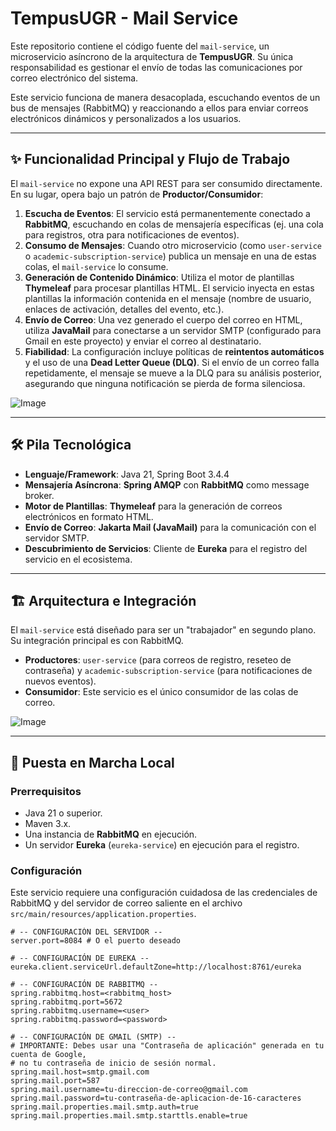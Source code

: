 # TempusUGR - Mail Service

Este repositorio contiene el código fuente del `mail-service`, un microservicio asíncrono de la arquitectura de **TempusUGR**. Su única responsabilidad es gestionar el envío de todas las comunicaciones por correo electrónico del sistema.

Este servicio funciona de manera desacoplada, escuchando eventos de un bus de mensajes (RabbitMQ) y reaccionando a ellos para enviar correos electrónicos dinámicos y personalizados a los usuarios.

---

## ✨ Funcionalidad Principal y Flujo de Trabajo

El `mail-service` no expone una API REST para ser consumido directamente. En su lugar, opera bajo un patrón de **Productor/Consumidor**:

1.  **Escucha de Eventos**: El servicio está permanentemente conectado a **RabbitMQ**, escuchando en colas de mensajería específicas (ej. una cola para registros, otra para notificaciones de eventos).
2.  **Consumo de Mensajes**: Cuando otro microservicio (como `user-service` o `academic-subscription-service`) publica un mensaje en una de estas colas, el `mail-service` lo consume.
3.  **Generación de Contenido Dinámico**: Utiliza el motor de plantillas **Thymeleaf** para procesar plantillas HTML. El servicio inyecta en estas plantillas la información contenida en el mensaje (nombre de usuario, enlaces de activación, detalles del evento, etc.).
4.  **Envío de Correo**: Una vez generado el cuerpo del correo en HTML, utiliza **JavaMail** para conectarse a un servidor SMTP (configurado para Gmail en este proyecto) y enviar el correo al destinatario.
5.  **Fiabilidad**: La configuración incluye políticas de **reintentos automáticos** y el uso de una **Dead Letter Queue (DLQ)**. Si el envío de un correo falla repetidamente, el mensaje se mueve a la DLQ para su análisis posterior, asegurando que ninguna notificación se pierda de forma silenciosa.

![Image](https://github.com/user-attachments/assets/6a3c20e2-e46b-4475-a154-d348c3b2a4fe)

---

## 🛠️ Pila Tecnológica

* **Lenguaje/Framework**: Java 21, Spring Boot 3.4.4
* **Mensajería Asíncrona**: **Spring AMQP** con **RabbitMQ** como message broker.
* **Motor de Plantillas**: **Thymeleaf** para la generación de correos electrónicos en formato HTML.
* **Envío de Correo**: **Jakarta Mail (JavaMail)** para la comunicación con el servidor SMTP.
* **Descubrimiento de Servicios**: Cliente de **Eureka** para el registro del servicio en el ecosistema.

---

## 🏗️ Arquitectura e Integración

El `mail-service` está diseñado para ser un "trabajador" en segundo plano. Su integración principal es con RabbitMQ.

* **Productores**: `user-service` (para correos de registro, reseteo de contraseña) y `academic-subscription-service` (para notificaciones de nuevos eventos).
* **Consumidor**: Este servicio es el único consumidor de las colas de correo.

![Image](https://github.com/user-attachments/assets/bf756221-d116-4db3-8d9f-6971a69d271b)

---

## 🚀 Puesta en Marcha Local

### **Prerrequisitos**

* Java 21 o superior.
* Maven 3.x.
* Una instancia de **RabbitMQ** en ejecución.
* Un servidor **Eureka** (`eureka-service`) en ejecución para el registro.

### **Configuración**

Este servicio requiere una configuración cuidadosa de las credenciales de RabbitMQ y del servidor de correo saliente en el archivo `src/main/resources/application.properties`.

```properties
# -- CONFIGURACIÓN DEL SERVIDOR --
server.port=8084 # O el puerto deseado

# -- CONFIGURACIÓN DE EUREKA --
eureka.client.serviceUrl.defaultZone=http://localhost:8761/eureka

# -- CONFIGURACIÓN DE RABBITMQ --
spring.rabbitmq.host=<rabbitmq_host>
spring.rabbitmq.port=5672
spring.rabbitmq.username=<user>
spring.rabbitmq.password=<password>

# -- CONFIGURACIÓN DE GMAIL (SMTP) --
# IMPORTANTE: Debes usar una "Contraseña de aplicación" generada en tu cuenta de Google,
# no tu contraseña de inicio de sesión normal.
spring.mail.host=smtp.gmail.com
spring.mail.port=587
spring.mail.username=tu-direccion-de-correo@gmail.com
spring.mail.password=tu-contraseña-de-aplicacion-de-16-caracteres
spring.mail.properties.mail.smtp.auth=true
spring.mail.properties.mail.smtp.starttls.enable=true
